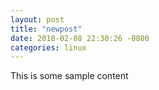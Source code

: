 ```yaml
---
layout: post
title: "newpost"
date: 2018-02-08 22:30:26 -0800
categories: linux
---
```


This is some sample content

